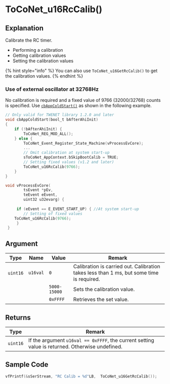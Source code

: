 # ToCoNet_u16RcCalib()

## Explanation <a href="jie" id="jie"></a>

Calibrate the RC timer.

* Performing a calibration
* Getting calibration values
* Setting the calibration values

{% hint style="info" %}
You can also use `ToCoNet_u16GetRcCalib()` to get the calibration values.
{% endhint %}

### Use of external oscillator at 32768Hz

No calibration is required and a fixed value of 9766 (32000/32768) counts is specified. Use [`cbAppColdStart()`](../krubakku/cbappcoldstart.md) as shown in the following example.

```c
// Only valid for TWENET library 1.2.0 and later
void cbAppColdStart(bool_t bAfterAhiInit)
{
	if (!bAfterAhiInit) {
		ToCoNet_REG_MOD_ALL();
	} else {
		ToCoNet_Event_Register_State_Machine(vProcessEvCore);
		...
		// Omit calibration at system start-up
		sToCoNet_AppContext.bSkipBootCalib = TRUE;
		// Setting fixed values (v1.2 and later)
		ToCoNet_u16RcCalib(9766);
	}
}

void vProcessEvCore(
        tsEvent *pEv,
        teEvent eEvent,
        uint32 u32evarg) {
        
     if (eEvent == E_EVENT_START_UP) { //At system start-up
     	// Setting of fixed values
 	ToCoNet_u16RcCalib(9766);
     }
 }

```

## Argument <a href="yin-shu" id="yin-shu"></a>

| Type      | Name      | Value        | Remark                                                                                   |
| --------- | --------- | ------------ | ---------------------------------------------------------------------------------------- |
| ​`uint16` | `​u16val` | `0`          | Calibration is carried out. Calibration takes less than 1 ms, but some time is required. |
|           |           | `5000-15000` | Sets the calibration value.                                                              |
|           |           | `0xFFFF`     | Retrieves the set value.                                                                 |



## Returns <a href="ri" id="ri"></a>

| Type      | Remark                                                                                           |
| --------- | ------------------------------------------------------------------------------------------------ |
| `​uint16` | If the argument `u16val == 0xFFFF`, the current setting value is returned. Otherwise undefined.​ |



## Sample Code

```c
vfPrintf(&sSerStream, "RC Calib = %d"LB,  ToCoNet_u16GetRcCalib());
```

